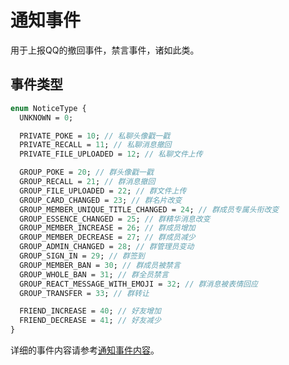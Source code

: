 <!-- This Source Code Form is subject to the terms of the Mozilla Public
   - License, v. 2.0. If a copy of the MPL was not distributed with this
   - file, You can obtain one at https://mozilla.org/MPL/2.0/. -->

# 通知事件

用于上报QQ的撤回事件，禁言事件，诸如此类。

## 事件类型

```protobuf
enum NoticeType {
  UNKNOWN = 0;

  PRIVATE_POKE = 10; // 私聊头像戳一戳
  PRIVATE_RECALL = 11; // 私聊消息撤回
  PRIVATE_FILE_UPLOADED = 12; // 私聊文件上传

  GROUP_POKE = 20; // 群头像戳一戳
  GROUP_RECALL = 21; // 群消息撤回
  GROUP_FILE_UPLOADED = 22; // 群文件上传
  GROUP_CARD_CHANGED = 23; // 群名片改变
  GROUP_MEMBER_UNIQUE_TITLE_CHANGED = 24; // 群成员专属头衔改变
  GROUP_ESSENCE_CHANGED = 25; // 群精华消息改变
  GROUP_MEMBER_INCREASE = 26; // 群成员增加
  GROUP_MEMBER_DECREASE = 27; // 群成员减少
  GROUP_ADMIN_CHANGED = 28; // 群管理员变动
  GROUP_SIGN_IN = 29; // 群签到
  GROUP_MEMBER_BAN = 30; // 群成员被禁言
  GROUP_WHOLE_BAN = 31; // 群全员禁言
  GROUP_REACT_MESSAGE_WITH_EMOJI = 32; // 群消息被表情回应
  GROUP_TRANSFER = 33; // 群转让

  FRIEND_INCREASE = 40; // 好友增加
  FRIEND_DECREASE = 41; // 好友减少
}
```

详细的事件内容请参考[通知事件内容](/protos/src/main/proto/kritor/event/comm_notice.proto)。